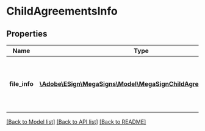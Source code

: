 # ChildAgreementsInfo

## Properties
Name | Type | Description | Notes
------------ | ------------- | ------------- | -------------
**file_info** | [**\Adobe\ESign\MegaSigns\Model\MegaSignChildAgreementsFileInfo**](MegaSignChildAgreementsFileInfo.md) | File info containing per child agreement information of megaSign. | [optional] 

[[Back to Model list]](../README.md#documentation-for-models) [[Back to API list]](../README.md#documentation-for-api-endpoints) [[Back to README]](../README.md)


